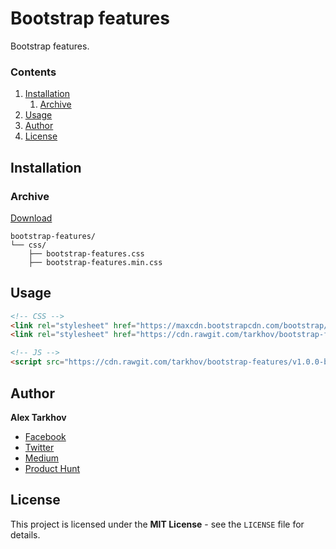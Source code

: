 # Bootstrap features

Bootstrap features.

### Contents

1. [Installation](#installation)
   1. [Archive](#archive)
2. [Usage](#usage)
3. [Author](#author)
4. [License](#license)

## Installation

### Archive

[Download](https://github.com/tarkhov/bootstrap-features/releases/download/v1.0.0-beta/bootstrap-features-1.0.0-beta.zip)

```
bootstrap-features/
└── css/
    ├── bootstrap-features.css
    ├── bootstrap-features.min.css
```

## Usage

```html
<!-- CSS -->
<link rel="stylesheet" href="https://maxcdn.bootstrapcdn.com/bootstrap/4.0.0-beta/css/bootstrap.min.css">
<link rel="stylesheet" href="https://cdn.rawgit.com/tarkhov/bootstrap-features/v1.0.0-beta/dist/css/bootstrap-features.min.css">

<!-- JS -->
<script src="https://cdn.rawgit.com/tarkhov/bootstrap-features/v1.0.0-beta/dist/js/bootstrap-features.min.js"></script>
```

## Author

**Alex Tarkhov**

* [Facebook](https://www.facebook.com/alextarkhov)
* [Twitter](https://twitter.com/alextarkhov)
* [Medium](https://medium.com/@tarkhov)
* [Product Hunt](https://www.producthunt.com/@tarkhov)

## License

This project is licensed under the **MIT License** - see the `LICENSE` file for details.
